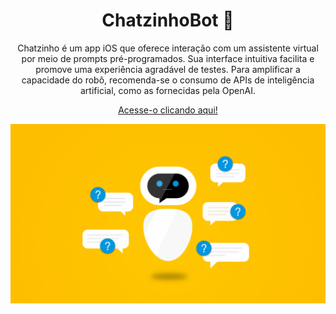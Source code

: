 ### <h1 align="center">ChatzinhoBot 🤖</h1>
<p align="center"> Chatzinho é um app iOS que oferece interação com um assistente virtual por meio de prompts pré-programados. Sua interface intuitiva facilita e promove uma experiência agradável de testes. Para amplificar a capacidade do robô, recomenda-se o consumo de APIs de inteligência artificial, como as fornecidas pela OpenAI.

<p align="center">
  <a href="https://github.com/GustavoFrancischini/chat-bot/blob/main/ChatBot/ViewController.swift">Acesse-o clicando aqui!</a>
</p>

<img src="bot.png">
